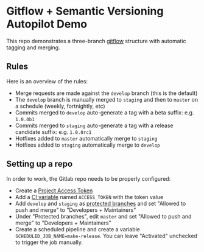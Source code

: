 
# Gitflow + Semantic Versioning Autopilot Demo

This repo demonstrates a three-branch [gitflow](https://www.atlassian.com/git/tutorials/comparing-workflows/gitflow-workflow) structure with automatic tagging and merging.

## Rules

Here is an overview of the rules:

- Merge requests are made against the `develop` branch (this is the default)
- The `develop` branch is manually merged to `staging` and then to `master` on a schedule (weekly, fortnightly, etc)
- Commits merged to `develop` auto-generate a tag with a beta suffix: e.g. `1.0.0b1`
- Commits merged to `staging` auto-generate a tag with a release candidate suffix: e.g. `1.0.0rc1`
- Hotfixes added to `master` automatically merge to `staging`
- Hotfixes added to `staging` automatically merge to `develop`

## Setting up a repo

In order to work, the Gitlab repo needs to be properly configured:

- Create a [Project Access Token](https://docs.gitlab.com/ee/user/project/settings/project_access_tokens.html)
- Add a [CI variable](https://docs.gitlab.com/ee/ci/variables/#for-a-project) named `ACCESS_TOKEN` with the token value
- Add `develop` and `staging` as [protected branches](https://docs.gitlab.com/ee/user/project/protected_branches.html#add-protection-to-existing-branches) and set "Allowed to push and merge" to "Developers + Maintainers"
- Under "Protected branches", edit `master` and set "Allowed to push and merge" to "Developers + Maintainers"
- Create a scheduled pipeline and create a variable `SCHEDULED_JOB_NAME=make-release`.  You can leave "Activated" unchecked to trigger the job manually.
